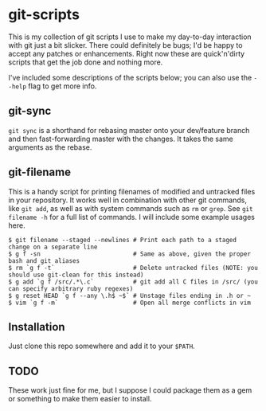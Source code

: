 git-scripts
===========

This is my collection of git scripts I use to make my day-to-day interaction with git just a bit slicker.
There could definitely be bugs; I'd be happy to accept any patches or enhancements. Right now these are
quick'n'dirty scripts that get the job done and nothing more.

I've included some descriptions of the scripts below; you can also use the `--help` flag to get more info.

git-sync
--------

`git sync` is a shorthand for rebasing master onto your dev/feature branch and then fast-forwarding master
with the changes. It takes the same arguments as the rebase.

git-filename
------------

This is a handy script for printing filenames of modified and untracked files in your repository. It works
well in combination with other git commands, like `git add`, as well as with system commands such as `rm` or
`grep`. See `git filename -h` for a full list of commands. I will include some example usages here.

    $ git filename --staged --newlines # Print each path to a staged change on a separate line
    $ g f -sn                          # Same as above, given the proper bash and git aliases
    $ rm `g f -t`                      # Delete untracked files (NOTE: you should use git-clean for this instead)
    $ g add `g f /src/.*\.c`           # git add all C files in /src/ (you can specify arbitrary ruby regexes)
    $ g reset HEAD `g f --any \.h$ ~$` # Unstage files ending in .h or ~
    $ vim `g f -m`                     # Open all merge conflicts in vim

Installation
------------

Just clone this repo somewhere and add it to your `$PATH`.

TODO
----

These work just fine for me, but I suppose I could package them as a gem or something to make them easier to
install.
